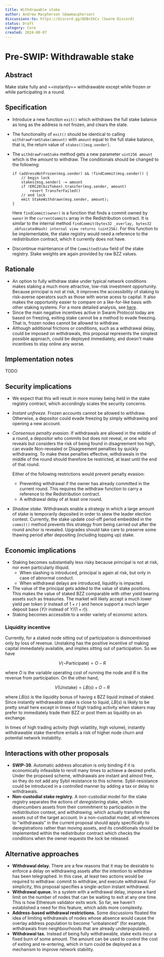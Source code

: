 ```yaml
---
title: Withdrawable stake
author: Andrew Macpherson (@awmacpherson)
discussions-to: https://discord.gg/Q6BvSkCv (Swarm Discord)
status: Draft
category: Core
created: 2024-08-07
---
```

# Pre-SWIP: Withdrawable stake

## Abstract

Make stake fully and ==instantly== withdrawable except while frozen or while participating in a round.

## Specification

* Introduce a new function `exit()` which withdraws the full stake balance as long as the address is not frozen, and clears the state.

* The functionality of `exit()` should be identical to calling `withdrawFromStake(amount)` with `amount` equal to the full stake balance, that is, the return value of `stakes()[msg.sender]`.

* The `withdrawFromStake` method gets a new parameter `uint256 amount` which is the amount to withdraw. The conditionals should be changed to the following:

  ```solidity
  if (addressNotFrozen(msg.sender) && !findCommit(msg.sender)) {
      // begin lock
      stakes[msg.sender] -= amount
      if !ERC20(bzzToken).transfer(msg.sender, amount)
          revert TransferFailed()
      // end lock
      emit StakeWithdrawn(msg.sender, amount);
  }
  ```

  Here `findCommit(owner)` is a function that finds a commit owned by `owner` in the `currentCommits` array in the Redistribution contract. It is similar to the internal method `findCommit(bytes32 _overlay, bytes32 _obfuscatedHash) internal view returns (uint256)`. For this function to be implementable, the stake registry would need a reference to the redistribution contract, which it currently does not have.

* Discontinue maintenance of the `CommittedStake` field of the stake registry. Stake weights are again provided by raw BZZ values.

## Rationale

* An option to fully withdraw stake under typical network conditions makes staking a much more attractive, low-risk investment opportunity. Because principal is not at risk, it improves the accessibility of staking to risk-averse operators such as those with worse acess to capital. It also makes the opportunity easier to compare on a like-for-like basis with other staking systems. For a more detailed analysis, see [here](https://mirror.xyz/shtuka.eth/qQnVGyNL7viiS5iLizSVL_0eTTMYGavl3Kb77XiaBxk).
* Since the main negative incentives active in Swarm Protocol today are based on freezing, exiting stake cannot be a method to evade freezing. That is, frozen nodes cannot be allowed to withdraw.
* Although additional frictions or conditions, such as a withdrawal delay, could be imposed on withdrawals, this proposal represents the simplest possible approach, could be deployed immediately, and doesn't make incentives to stay online any worse.

## Implementation notes

TODO

## Security implications

* We expect that this will result in more money being held in the stake registry contract, which accordingly scales the security concerns.

* *Instant unfreeze.* Frozen accounts cannot be allowed to withdraw. Otherwise, a depositor could evade freezing by simply withdrawing and opening a new account.

* *Consensus penalty evasion.* If withdrawals are allowed in the middle of a round, a depositor who commits but does not reveal, or one who reveals but considers the risk of being found in disagreement too high, can evade Non-revealed or Disagreement penalties by quickly withdrawing. To make these penalties effective, withdrawals in the middle of the round should therefore be restricted, at least until the end of that round.

  Either of the following restrictions would prevent penalty evasion:

  * Preventing withdrawal if the owner has already committed in the current round. This requires the withdraw function to carry a reference to the Redistribution contract.
  * A withdrawal delay of at least one round.

* *Shadow stake.* Withdrawals enable a strategy in which a large amount of stake is temporarily deposited in order to skew the leader election contest. Currently, the stake update cool-off period embedded in the `commit()` method prevents this strategy from being carried out after the round anchor is revealed. Upgrades should take care to preserve some thawing period after depositing (including topping up) stake.

## Economic implications

* Staking becomes substantially less risky because principal is not at risk, nor even particularly illiquid.
  * When slashing is introduced, principal is again at risk, but only in case of abnormal conduct.
  * When withdrawal delays are introduced, liquidity is impacted.
* The value of the principal gets added to the value of stake positions. This makes the value of staked BZZ comparable with other yield bearing assets such as treasuries. The market will likely accept a much lower yield per token ($r$ instead of $1+r$ ) and hence support a much larger deposit base ($Y/r$ instead of $Y/(1+r)$).
* Staking becomes accessible to a wider variety of economic actors.

### Liquidity incentive

Currently, for a staked node sitting out of participation is disincentivised only by loss of revenue. Unstaking has the positive incentive of making capital immediately available, and implies sitting out of participation. So we have
```math
V(\neg \mathrm{Participate}) = O - R
```
where $O$ is the variable operating cost of running the node and $R$ is the revenue from participation. On the other hand,
```math
V(\mathrm{Unstake}) = LB(s) + O - R
```
where $LB(s)$ is the liquidity bonus of having $s$ BZZ liquid instead of staked. Since instantly withdrawable stake is close to liquid, $LB(s)$ is likely to be pretty small here except in times of high trading activity when stakers may prefer to immediately trade their BZZ or post them as liquidity on an exchange.

In times of high trading activity (high volatility, high volume), instantly withdrawable stake therefore entails a risk of higher node churn and potential network instability.

## Interactions with other proposals

* **SWIP-39.** Automatic address allocation is only binding if it is economically infeasible to reroll many times to achieve a desired prefix. Under the proposed scheme, withdrawals are instant and almost free, so they do not add any Sybil resistance to this scheme. Sybil-resistance could be introduced in a controlled manner by adding a tax or delay to withdrawals.
* **Non-custodial stake registry.** A non-custodial model for the stake registry separates the actions of *deregistering* stake, which disencumbers assets from their commitment to participation in the redistribution contest, and *withdrawing,* which actually transfers the assets out of the target account. In a non-custodial model, all references to "withdrawals" in the current proposal should apply specifically to deregistrations rather than moving assets, and its conditionals should be implemented within the redistributor contract which checks the conditions when the owner requests the lock be released.

## Alternative approaches

* **Withdrawal delay.** There are a few reasons that it may be desirable to enforce a delay on withdrawing assets after the intention to withdraw has been telegraphed. In this case, at least two actions would be required to withdraw: commit to withdraw, and execute withdrawal. For simplicity, this proposal specifies a single-action instant withdrawal.
* **Withdrawal queue.** In a system with a withdrawal delay, impose a hard limit on the number of nodes that can be waiting to exit at any one time. This is how Ethereum validator exits work. So far, we haven't established a need for this feature, which adds more complexity.
* **Address-based withdrawal restrictions.** Some discussions floated the idea of limiting withdrawals of nodes whose absence would cause the overlay address population to become "unbalanced" (for example, withdrawals from neighbourhoods that are already underpopulated).
* **Withdrawal tax.** Instead of being fully withdrawable, stake exits incur a fixed burn of some amount. The amount can be used to control the cost of exiting and re-entering, which in turn could be deployed as a mechanism to improve network stability.
